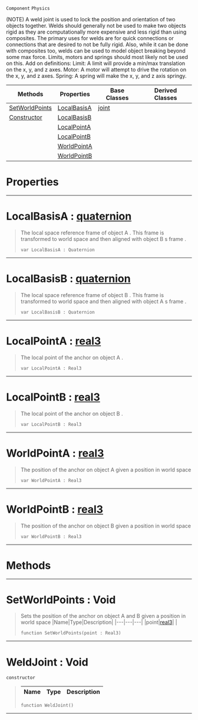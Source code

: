  `Component` `Physics`



(NOTE) A weld joint is used to lock the position and orientation of two objects together. Welds should generally not be used to make two objects rigid as they are computationally more expensive and less rigid than using composites. The primary uses for welds are for quick connections or connections that are desired to not be fully rigid. Also, while it can be done with composites too, welds can be used to model object breaking beyond some max force. Limits, motors and springs should most likely not be used on this. Add on definitions: Limit: A limit will provide a min/max translation on the x, y, and z axes. Motor: A motor will attempt to drive the rotation on the x, y, and z axes. Spring: A spring will make the x, y, and z axis springy.

|Methods|Properties|Base Classes|Derived Classes|
|---|---|---|---|
|[ SetWorldPoints](https://github.com/ZilchEngine/ZilchDocs/blob/master/code_reference/class_reference/weldjoint.markdown#setworldpoints-void)|[ LocalBasisA](https://github.com/ZilchEngine/ZilchDocs/blob/master/code_reference/class_reference/weldjoint.markdown#localbasisa-zilch-engine)|[joint](https://github.com/ZilchEngine/ZilchDocs/blob/master/code_reference/class_reference/joint.markdown)| |
|[ Constructor](https://github.com/ZilchEngine/ZilchDocs/blob/master/code_reference/class_reference/weldjoint.markdown#weldjoint-void)|[ LocalBasisB](https://github.com/ZilchEngine/ZilchDocs/blob/master/code_reference/class_reference/weldjoint.markdown#localbasisb-zilch-engine)| | |
| |[ LocalPointA](https://github.com/ZilchEngine/ZilchDocs/blob/master/code_reference/class_reference/weldjoint.markdown#localpointa-zilch-engine)| | |
| |[ LocalPointB](https://github.com/ZilchEngine/ZilchDocs/blob/master/code_reference/class_reference/weldjoint.markdown#localpointb-zilch-engine)| | |
| |[ WorldPointA](https://github.com/ZilchEngine/ZilchDocs/blob/master/code_reference/class_reference/weldjoint.markdown#worldpointa-zilch-engine)| | |
| |[ WorldPointB](https://github.com/ZilchEngine/ZilchDocs/blob/master/code_reference/class_reference/weldjoint.markdown#worldpointb-zilch-engine)| | |


 #  Properties


---  
 #  LocalBasisA : [quaternion](https://github.com/ZilchEngine/ZilchDocs/blob/master/code_reference/nada_base_types/quaternion.markdown)

> The local space reference frame of object A . This frame is transformed to world space and then aligned with object B s frame . 
> ``` lang=cpp, name=Nada
> var LocalBasisA : Quaternion


---  
 #  LocalBasisB : [quaternion](https://github.com/ZilchEngine/ZilchDocs/blob/master/code_reference/nada_base_types/quaternion.markdown)

> The local space reference frame of object B . This frame is transformed to world space and then aligned with object A s frame . 
> ``` lang=cpp, name=Nada
> var LocalBasisB : Quaternion


---  
 #  LocalPointA : [real3](https://github.com/ZilchEngine/ZilchDocs/blob/master/code_reference/nada_base_types/real3.markdown)

> The local point of the anchor on object A . 
> ``` lang=cpp, name=Nada
> var LocalPointA : Real3


---  
 #  LocalPointB : [real3](https://github.com/ZilchEngine/ZilchDocs/blob/master/code_reference/nada_base_types/real3.markdown)

> The local point of the anchor on object B . 
> ``` lang=cpp, name=Nada
> var LocalPointB : Real3


---  
 #  WorldPointA : [real3](https://github.com/ZilchEngine/ZilchDocs/blob/master/code_reference/nada_base_types/real3.markdown)

> The position of the anchor on object A given a position in world space 
> ``` lang=cpp, name=Nada
> var WorldPointA : Real3


---  
 #  WorldPointB : [real3](https://github.com/ZilchEngine/ZilchDocs/blob/master/code_reference/nada_base_types/real3.markdown)

> The position of the anchor on object B given a position in world space 
> ``` lang=cpp, name=Nada
> var WorldPointB : Real3


---  
 #  Methods


---  
 #  SetWorldPoints : Void

> Sets the position of the anchor on object A and B given a position in world space 
> |Name|Type|Description|
> |---|---|---|
> |point|[real3](https://github.com/ZilchEngine/ZilchDocs/blob/master/code_reference/nada_base_types/real3.markdown)| |
> ``` lang=cpp, name=Nada
> function SetWorldPoints(point : Real3)
> ``` 


---  
 #  WeldJoint : Void

 `constructor`

> 
> |Name|Type|Description|
> |---|---|---|
> ``` lang=cpp, name=Nada
> function WeldJoint()
> ``` 


---  
 

 